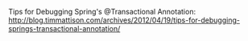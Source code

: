Tips for Debugging Spring's @Transactional Annotation:
http://blog.timmattison.com/archives/2012/04/19/tips-for-debugging-springs-transactional-annotation/